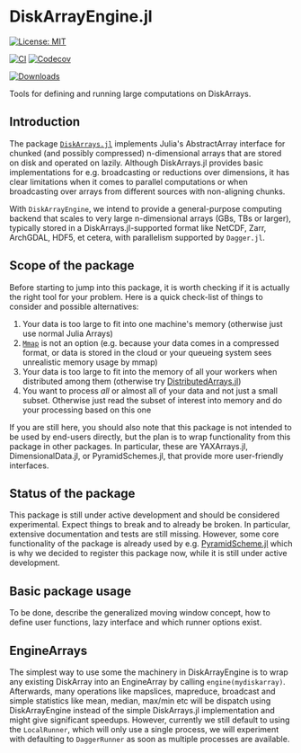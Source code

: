 # DiskArrayEngine.jl

[![License: MIT](https://img.shields.io/badge/License-MIT-green.svg)](https://github.com/meggart/DiskArrayEngine.jl/blob/main/LICENSE)
<!-- [![](https://img.shields.io/badge/docs-stable-blue.svg)](https://meggart.github.io/DiskArrayEngine.jl/stable) -->
<!-- [![](https://img.shields.io/badge/docs-dev-blue.svg)](https://meggart.github.io/DiskArrayEngine.jl/dev) -->
[![CI](https://github.com/meggart/DiskArrayEngine.jl/actions/workflows/CI.yml/badge.svg)](https://github.com/meggart/DiskArrayEngine.jl/actions/workflows/CI.yml)
[![Codecov](https://codecov.io/gh/meggart/DiskArrayEngine.jl/branch/main/graph/badge.svg)](https://codecov.io/gh/meggart/DiskArrayEngine.jl)
<!-- [![Aqua.jl Quality Assurance](https://img.shields.io/badge/Aquajl-%F0%9F%8C%A2-aqua.svg)](https://github.com/JuliaTesting/Aqua.jl) -->
[![Downloads](https://img.shields.io/badge/dynamic/json?url=http%3A%2F%2Fjuliapkgstats.com%2Fapi%2Fv1%2Fmonthly_downloads%2FDiskArrayEngine&query=total_requests&suffix=%2Fmonth&label=Downloads)](https://juliapkgstats.com/pkg/DiskArrayEngine)

Tools for defining and running large computations on DiskArrays.

## Introduction

The package [`DiskArrays.jl`](https://github.com/meggart/DiskArrays.jl) implements Julia's AbstractArray interface for chunked (and possibly compressed) n-dimensional arrays that are stored on disk and operated on lazily. 
Although DiskArrays.jl provides basic implementations for e.g. broadcasting or reductions over dimensions, it has clear limitations when it comes to parallel computations or when broadcasting over arrays from different sources with non-aligning chunks. 

With `DiskArrayEngine`, we intend to provide a general-purpose computing backend that scales to very large n-dimensional arrays (GBs, TBs or larger), typically stored in a DiskArrays.jl-supported format like NetCDF, Zarr, ArchGDAL, HDF5, et cetera, with parallelism supported by `Dagger.jl`. 

## Scope of the package

Before starting to jump into this package, it is worth checking if it is actually the right tool for your problem.  Here is a quick check-list of things to consider and possible alternatives:

1. Your data is too large to fit into one machine's memory (otherwise just use normal Julia Arrays)
2. [`Mmap`](https://docs.julialang.org/en/v1/stdlib/Mmap/#Mmap.mmap) is not an option (e.g. because your data comes in a compressed format, or data is stored in the cloud or your queueing system sees unrealistic memory usage by mmap)
3. Your data is too large to fit into the memory of all your workers when distributed among them (otherwise try [DistributedArrays.jl](https://github.com/JuliaParallel/DistributedArrays.jl))
4. You want to process *all* or almost all of your data and not just a small subset. Otherwise just read the subset of interest into memory and do your processing based on this one

If you are still here, you should also note that this package is not intended to be used by end-users directly, but the plan is to wrap functionality from this package 
in other packages. In particular, these are YAXArrays.jl, DimensionalData.jl, or PyramidSchemes.jl, that provide more user-friendly interfaces. 

## Status of the package

This package is still under active development and should be considered experimental. Expect things to break and to already be broken. In particular, extensive documentation and tests are still missing. However, some core functionality of the package is already used by e.g. [PyramidScheme.jl](https://github.com/JuliaDataCubes/PyramidScheme.jl) which is why we decided to register this package now, while it is still under active development. 

## Basic package usage

To be done, describe the generalized moving window concept, how to define user functions, lazy interface and which runner options exist.

## EngineArrays

The simplest way to use some the machinery in DiskArrayEngine is to wrap any existing DiskArray into an EngineArray by calling `engine(mydiskarray)`. Afterwards, many operations like mapslices, mapreduce, broadcast and simple statistics like mean, median, max/min etc will be dispatch using DiskArrayEngine instead of the simple 
DiskArrays.jl implementation and might give significant speedups. However, currently we still default to using the `LocalRunner`, which will only use a single process, we will experiment with defaulting to `DaggerRunner` as soon as multiple processes are available. 
